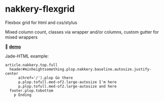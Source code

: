 # nakkery-flexgrid
Flexbox grid for html and css/stylus

Mixed column count, classes via wrapper and/or columns, custom gutter for mixed wrappers

:green_apple: [**demo**](http://j-kallunki.github.io/nakkery-flexgrid/)

Jade-HTML example:
```
article.nakkery.top.full
  header#minheightsomething.plop.nakkery.baseline.autosize.justify-center
      a(href='/').plop Go there
      p.plop.tofull.med-of2.large-autosize I'm here
      p.plop.tofull.med-of2.large-autosize and here
  footer.plop.tobottom
    p Ending
```
